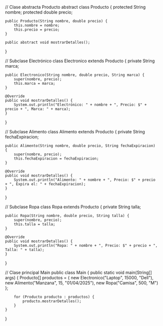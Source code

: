 // Clase abstracta Producto
abstract class Producto {
    protected String nombre;
    protected double precio;
    
    public Producto(String nombre, double precio) {
        this.nombre = nombre;
        this.precio = precio;
    }
    
    public abstract void mostrarDetalles();
}

// Subclase Electrónico
class Electronico extends Producto {
    private String marca;
    
    public Electronico(String nombre, double precio, String marca) {
        super(nombre, precio);
        this.marca = marca;
    }
    
    @Override
    public void mostrarDetalles() {
        System.out.println("Electrónico: " + nombre + ", Precio: $" + precio + ", Marca: " + marca);
    }
}

// Subclase Alimento
class Alimento extends Producto {
    private String fechaExpiracion;
    
    public Alimento(String nombre, double precio, String fechaExpiracion) {
        super(nombre, precio);
        this.fechaExpiracion = fechaExpiracion;
    }
    
    @Override
    public void mostrarDetalles() {
        System.out.println("Alimento: " + nombre + ", Precio: $" + precio + ", Expira el: " + fechaExpiracion);
    }
}

// Subclase Ropa
class Ropa extends Producto {
    private String talla;
    
    public Ropa(String nombre, double precio, String talla) {
        super(nombre, precio);
        this.talla = talla;
    }
    
    @Override
    public void mostrarDetalles() {
        System.out.println("Ropa: " + nombre + ", Precio: $" + precio + ", Talla: " + talla);
    }
}

// Clase principal Main
public class Main {
    public static void main(String[] args) {
        Producto[] productos = {
            new Electronico("Laptop", 15000, "Dell"),
            new Alimento("Manzana", 15, "01/04/2025"),
            new Ropa("Camisa", 500, "M")
        };
        
        for (Producto producto : productos) {
            producto.mostrarDetalles();
        }
    }
}

